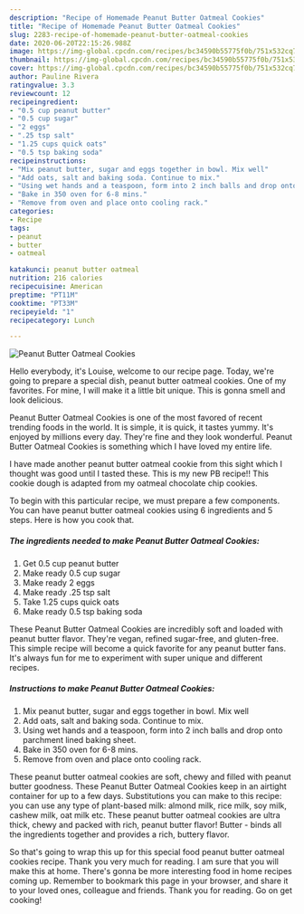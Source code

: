 ```yaml
---
description: "Recipe of Homemade Peanut Butter Oatmeal Cookies"
title: "Recipe of Homemade Peanut Butter Oatmeal Cookies"
slug: 2283-recipe-of-homemade-peanut-butter-oatmeal-cookies
date: 2020-06-20T22:15:26.988Z
image: https://img-global.cpcdn.com/recipes/bc34590b55775f0b/751x532cq70/peanut-butter-oatmeal-cookies-recipe-main-photo.jpg
thumbnail: https://img-global.cpcdn.com/recipes/bc34590b55775f0b/751x532cq70/peanut-butter-oatmeal-cookies-recipe-main-photo.jpg
cover: https://img-global.cpcdn.com/recipes/bc34590b55775f0b/751x532cq70/peanut-butter-oatmeal-cookies-recipe-main-photo.jpg
author: Pauline Rivera
ratingvalue: 3.3
reviewcount: 12
recipeingredient:
- "0.5 cup peanut butter"
- "0.5 cup sugar"
- "2 eggs"
- ".25 tsp salt"
- "1.25 cups quick oats"
- "0.5 tsp baking soda"
recipeinstructions:
- "Mix peanut butter, sugar and eggs together in bowl. Mix well"
- "Add oats, salt and baking soda. Continue to mix."
- "Using wet hands and a teaspoon, form into 2 inch balls and drop onto parchment lined baking sheet."
- "Bake in 350 oven for 6-8 mins."
- "Remove from oven and place onto cooling rack."
categories:
- Recipe
tags:
- peanut
- butter
- oatmeal

katakunci: peanut butter oatmeal 
nutrition: 216 calories
recipecuisine: American
preptime: "PT11M"
cooktime: "PT33M"
recipeyield: "1"
recipecategory: Lunch

---
```



![Peanut Butter Oatmeal Cookies](https://img-global.cpcdn.com/recipes/bc34590b55775f0b/751x532cq70/peanut-butter-oatmeal-cookies-recipe-main-photo.jpg)

Hello everybody, it's Louise, welcome to our recipe page. Today, we're going to prepare a special dish, peanut butter oatmeal cookies. One of my favorites. For mine, I will make it a little bit unique. This is gonna smell and look delicious.

Peanut Butter Oatmeal Cookies is one of the most favored of recent trending foods in the world. It is simple, it is quick, it tastes yummy. It's enjoyed by millions every day. They're fine and they look wonderful. Peanut Butter Oatmeal Cookies is something which I have loved my entire life.

I have made another peanut butter oatmeal cookie from this sight which I thought was good until I tasted these. This is my new PB recipe!! This cookie dough is adapted from my oatmeal chocolate chip cookies.


To begin with this particular recipe, we must prepare a few components. You can have peanut butter oatmeal cookies using 6 ingredients and 5 steps. Here is how you cook that.

<!--inarticleads1-->

##### The ingredients needed to make Peanut Butter Oatmeal Cookies:

1. Get 0.5 cup peanut butter
1. Make ready 0.5 cup sugar
1. Make ready 2 eggs
1. Make ready .25 tsp salt
1. Take 1.25 cups quick oats
1. Make ready 0.5 tsp baking soda


These Peanut Butter Oatmeal Cookies are incredibly soft and loaded with peanut butter flavor. They&#39;re vegan, refined sugar-free, and gluten-free. This simple recipe will become a quick favorite for any peanut butter fans. It&#39;s always fun for me to experiment with super unique and different recipes. 

<!--inarticleads2-->

##### Instructions to make Peanut Butter Oatmeal Cookies:

1. Mix peanut butter, sugar and eggs together in bowl. Mix well
1. Add oats, salt and baking soda. Continue to mix.
1. Using wet hands and a teaspoon, form into 2 inch balls and drop onto parchment lined baking sheet.
1. Bake in 350 oven for 6-8 mins.
1. Remove from oven and place onto cooling rack.


These peanut butter oatmeal cookies are soft, chewy and filled with peanut butter goodness. These Peanut Butter Oatmeal Cookies keep in an airtight container for up to a few days. Substitutions you can make to this recipe: you can use any type of plant-based milk: almond milk, rice milk, soy milk, cashew milk, oat milk etc. These peanut butter oatmeal cookies are ultra thick, chewy and packed with rich, peanut butter flavor! Butter - binds all the ingredients together and provides a rich, buttery flavor. 

So that's going to wrap this up for this special food peanut butter oatmeal cookies recipe. Thank you very much for reading. I am sure that you will make this at home. There's gonna be more interesting food in home recipes coming up. Remember to bookmark this page in your browser, and share it to your loved ones, colleague and friends. Thank you for reading. Go on get cooking!
